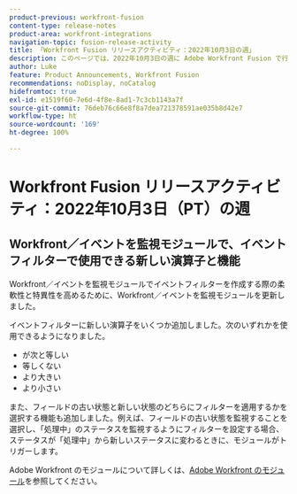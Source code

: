 ```yaml
---
product-previous: workfront-fusion
content-type: release-notes
product-area: workfront-integrations
navigation-topic: fusion-release-activity
title: 「Workfront Fusion リリースアクティビティ：2022年10月3日の週」
description: このページでは、2022年10月3日の週に Adobe Workfront Fusion で行われたすべての機能強化について説明します。
author: Luke
feature: Product Announcements, Workfront Fusion
recommendations: noDisplay, noCatalog
hidefromtoc: true
exl-id: e1519f60-7e6d-4f8e-8ad1-7c3cb1143a7f
source-git-commit: 76deb76c66e8f8a7dea721378591ae035b8d42e7
workflow-type: ht
source-wordcount: '169'
ht-degree: 100%

---
```


# Workfront Fusion リリースアクティビティ：2022年10月3日（PT）の週

## Workfront／イベントを監視モジュールで、イベントフィルターで使用できる新しい演算子と機能

Workfront／イベントを監視モジュールでイベントフィルターを作成する際の柔軟性と特異性を高めるために、Workfront／イベントを監視モジュールを更新しました。

イベントフィルターに新しい演算子をいくつか追加しました。次のいずれかを使用できるようになりました。

* が次と等しい
* 等しくない
* より大きい
* より小さい

また、フィールドの古い状態と新しい状態のどちらにフィルターを適用するかを選択する機能も追加しました。例えば、フィールドの古い状態を監視することを選択し、「処理中」のステータスを監視するようにフィルターを設定する場合、ステータスが「処理中」から新しいステータスに変わるときに、モジュールがトリガーします。

Adobe Workfront のモジュールについて詳しくは、[Adobe Workfront のモジュール](/help/quicksilver/workfront-fusion/apps-and-their-modules/workfront-modules.md)を参照してください。
